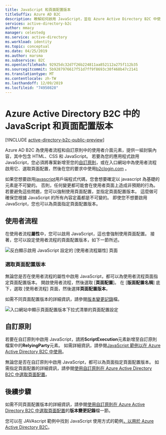 ```yaml
---
title: JavaScript 和頁面配置版本
titleSuffix: Azure AD B2C
description: 瞭解如何啟用 JavaScript，並在 Azure Active Directory B2C 中使用頁面配置版本。
services: active-directory-b2c
author: mmacy
manager: celestedg
ms.service: active-directory
ms.workload: identity
ms.topic: conceptual
ms.date: 04/25/2019
ms.author: marsma
ms.subservice: B2C
ms.openlocfilehash: 92925dc32d7f26b224811aa852112a275f112b35
ms.sourcegitcommit: 5b9287976617f51d7ff9f8693c30f468b47c2141
ms.translationtype: MT
ms.contentlocale: zh-TW
ms.lasthandoff: 12/09/2019
ms.locfileid: "74950828"
---
```

# <a name="javascript-and-page-layout-versions-in-azure-active-directory-b2c"></a>Azure Active Directory B2C 中的 JavaScript 和頁面配置版本

[!INCLUDE [active-directory-b2c-public-preview](../../includes/active-directory-b2c-public-preview.md)]

Azure AD B2C 為使用者流程和自訂原則中的使用者介面元素，提供一組封裝內容，其中包含 HTML、CSS 和 JavaScript。 若要為您的應用程式啟用 JavaScript，您必須將專案新增至您的[自訂原則](active-directory-b2c-overview-custom.md)，或在入口網站中為使用者流程啟用它、選取頁面配置，然後在您的要求中使用[b2clogin.com](b2clogin.md) 。

如果您想要啟用[javascript](javascript-samples.md)用戶端程式代碼，您會想要確定以 javascript 為基礎的元素是不可變的。 否則，任何變更都可能會在使用者頁面上造成非預期的行為。 若要避免這些問題，您可以強制使用頁面配置，並指定頁面配置版本。 這麼做可確保您根據 JavaScript 的所有內容定義都是不可變的。 即使您不想要啟用 JavaScript，您也可以為頁面指定頁面配置版本。

## <a name="user-flows"></a>使用者流程

在使用者流程**屬性**中，您可以啟用 JavaScript，這也會強制使用頁面配置。 接著，您可以設定使用者流程的頁面配置版本，如下一節所述。

![反白顯示啟用 JavaScript 設定的 [使用者流程屬性] 頁面](media/user-flow-javascript-overview/javascript-settings.png)

### <a name="select-a-page-layout-version"></a>選取頁面配置版本

無論您是否在使用者流程的屬性中啟用 JavaScript，都可以為使用者流程頁面指定頁面配置版本。 開啟使用者流程，然後選取 [**頁面配置**]。 在 [**版面配置名稱**] 底下，選取 [使用者流程] 頁面，然後選擇**頁面配置版本**。

如需不同頁面配置版本的詳細資訊，請參閱[版本變更記錄](page-layout.md#version-change-log)檔。

![入口網站中顯示頁面配置版本下拉式清單的頁面配置設定](media/user-flow-javascript-overview/page-layout-version.png)

## <a name="custom-policies"></a>自訂原則

若要在自訂原則中啟用 JavaScript，請將**ScriptExecution**元素新增至自訂原則檔案中的**RelyingParty**元素。 如需詳細資訊，請參閱[JavaScript 範例以在 Azure Active Directory B2C 中使用](javascript-samples.md)。

無論您是否在自訂原則中啟用 JavaScript，都可以為頁面指定頁面配置版本。 如需指定頁面配置的詳細資訊，請參閱[使用自訂原則在 Azure Active Directory B2C 中選取頁面配置](page-layout.md)。

## <a name="next-steps"></a>後續步驟

如需不同頁面配置版本的詳細資訊，請參閱[使用自訂原則在 Azure Active Directory B2C 中選取頁面配置](page-layout.md#version-change-log)的**版本變更記錄**檔一節。

您可以在 JAVAscript 範例中找到 JavaScript 使用方式的範例[，以用於 Azure Active Directory B2C](javascript-samples.md)。
